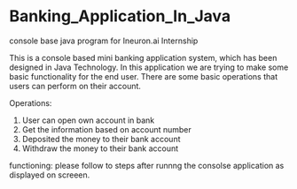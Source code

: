 

# Banking_Application_In_Java
console base java program for Ineuron.ai Internship


This is a console based mini banking application system, which has been designed in Java Technology. In this application we are trying to make some basic functionality for the end user. There are some basic operations that users can perform on their account.

Operations:
1. User can open own account in bank
2. Get the information based on account number
3. Deposited the money to their bank account
4. Withdraw the money to their bank account

functioning:
please follow to steps after runnng the consolse application as displayed on screeen.